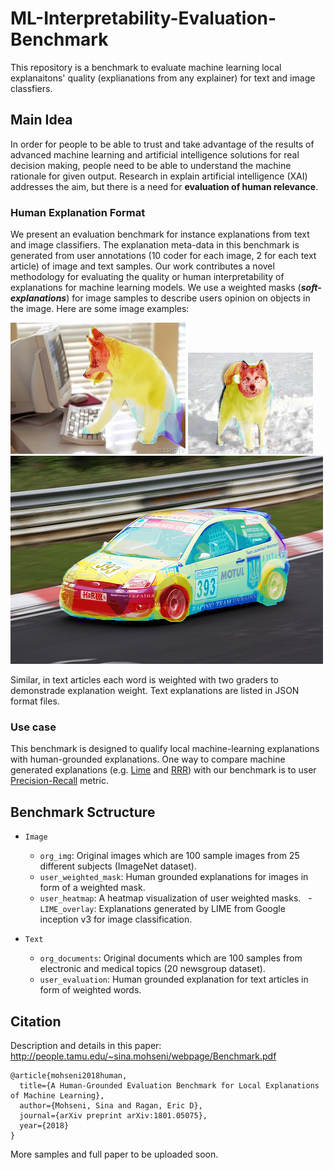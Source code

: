 # ML-Interpretability-Evaluation-Benchmark

This repository is a benchmark to evaluate machine learning local explanaitons' quality (explianations from any explainer) for text and image classfiers.

## Main Idea

In order for people to be able to trust and take advantage of the results of advanced machine learning and artificial intelligence solutions for real decision making, people need to be able to understand the machine rationale for given output.
Research in explain artificial intelligence (XAI) addresses the aim, but there is a need for **evaluation of human relevance**.

### Human Explanation Format
We present an evaluation benchmark for instance explanations from text and image classifiers. 
The explanation meta-data in this benchmark is generated from user annotations (10 coder for each image, 2 for each text article) of image and text samples. 
Our work contributes a novel methodology for evaluating the quality or human interpretability of explanations for machine learning models.
We use a weighted masks (**_soft-explanations_**) for image samples to describe users opinion on objects in the image. 
Here are some image examples:

![dog 1](Image/user_heatmap/dog3.png) ![dog 2](Image/user_heatmap/dog2.png)  ![car](Image/user_heatmap/car4.png)

Similar, in text articles each word is weighted with two graders to demonstrade explanation weight. Text explanations are listed in JSON format files.


### Use case
This benchmark is designed to qualify local machine-learning explanations with human-grounded explanations. 
One way to compare machine generated explanations (e.g. [Lime](https://github.com/marcotcr/lime) and [RRR](https://github.com/dtak/rrr)) with our benchmark is to user [Precision-Recall](http://scikit-learn.org/stable/auto_examples/model_selection/plot_precision_recall.html) metric.

## Benchmark Sctructure
- `Image`
   - `org_img`: Original images which are 100 sample images from 25 different subjects (ImageNet dataset).
   - `user_weighted_mask`: Human grounded explanations for images in form of a weighted mask.
   - `user_heatmap`: A heatmap visualization of user weighted masks.
   - `LIME_overlay`: Explanations generated by LIME from Google inception v3 for image classification.
   
- `Text`
  - `org_documents`: Original documents which are 100 samples from electronic and medical topics (20 newsgroup dataset).
  - `user_evaluation`: Human grounded explanation for text articles in form of weighted words.
  
  
## Citation

Description and details in this paper: http://people.tamu.edu/~sina.mohseni/webpage/Benchmark.pdf

```
@article{mohseni2018human,
  title={A Human-Grounded Evaluation Benchmark for Local Explanations of Machine Learning},
  author={Mohseni, Sina and Ragan, Eric D},
  journal={arXiv preprint arXiv:1801.05075},
  year={2018}
}
```

More samples and full paper to be uploaded soon.
